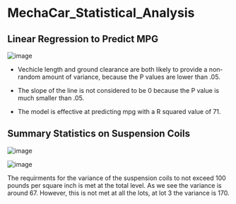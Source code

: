 # MechaCar_Statistical_Analysis

## Linear Regression to Predict MPG

![image](https://user-images.githubusercontent.com/100391913/194724579-8f01522e-da88-43e8-b27a-fc5d9fc24935.png)

- Vechicle length and ground clearance are both likely to provide a non-random amount of variance, because the P values are lower than .05. 

- The slope of the line is not considered to be 0 because the P value is much smaller than .05. 

- The model is effective at predicting mpg with a R squared value of 71.

## Summary Statistics on Suspension Coils
![image](https://user-images.githubusercontent.com/100391913/195475709-6f43eebb-0627-4a81-9228-ba56efaafbe7.png)

![image](https://user-images.githubusercontent.com/100391913/195476213-5e90ea87-c497-4ba8-8e98-65ef200dfee4.png)


 The requirments for the variance of the suspension coils to not exceed  100 pounds per square inch is met at the total level. As we see the variance is around 67. However, this is not met at all the lots, at lot 3 the variance is 170. 
